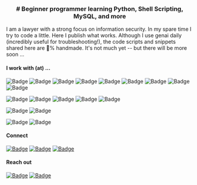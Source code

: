 <h3 align="center"># Beginner programmer learning Python, Shell Scripting, MySQL, and more</h3>

<p>I am a lawyer with a strong focus on information security. In my spare time I try to code a little. Here I publish what works. Although I use genai daily (incredibly useful for troubleshooting!), the code scripts and snippets shared here are 💯% handmade. It's not much yet -- but there will be more soon ...</p>

<h4>I work with (at) ...</h4>

<p>
    <img src="https://img.shields.io/badge/Python-black?style=flat-square" alt="Badge">
    <img src="https://img.shields.io/badge/Shell%20Scripting-black?style=flat-square" alt="Badge">
    <img src="https://img.shields.io/badge/MySQL-black?style=flat-square" alt="Badge">
    <img src="https://img.shields.io/badge/YAML-black?style=flat-square" alt="Badge">
    <img src="https://img.shields.io/badge/HTML-black?style=flat-square" alt="Badge">
    <img src="https://img.shields.io/badge/CSS-black?style=flat-square" alt="Badge">
    <img src="https://img.shields.io/badge/JavaScript-black?style=flat-square" alt="Badge">
    <img src="https://img.shields.io/badge/BASIC-black?style=flat-square" alt="Badge">
    <img src="https://img.shields.io/badge/LaTeX-black?style=flat-square" alt="Badge">
</p>

<p>
    <img src="https://img.shields.io/badge/PyCharm-grey?style=flat-square" alt="Badge">
    <img src="https://img.shields.io/badge/Ansible-grey?style=flat-square" alt="Badge">
    <img src="https://img.shields.io/badge/Docker-grey?style=flat-square" alt="Badge">
    <img src="https://img.shields.io/badge/Kubernetes-grey?style=flat-square" alt="Badge">
    <img src="https://img.shields.io/badge/Google%20Cloud-grey?style=flat-square" alt="Badge">
</p>

<p>
    <img src="https://img.shields.io/badge/Networking-lightgrey?style=flat-square" alt="Badge">
    <img src="https://img.shields.io/badge/TCP%2FIP-lightgrey?style=flat-square" alt="Badge">
</p>

<p>
    <img src="https://img.shields.io/badge/Linux-ebebeb?style=flat-square" alt="Badge">
    <img src="https://img.shields.io/badge/Windows-ebebeb?style=flat-square" alt="Badge">
</p>

<h4>Connect</h4>

<p>
    <a href="https://x.com/january1073"><img src="https://img.shields.io/badge/X.com-magenta?style=flat-square" alt="Badge"></a>  
    <a href="https://tryhackme.com/p/january1073"><img src="https://img.shields.io/badge/TryHackMe-magenta?style=flat-square" alt="Badge"></a>
    <a href="https://www.linkedin.com/in/fongern" target="_blank"><img src="https://img.shields.io/badge/LinkedIn-magenta?style=flat-square" alt="Badge"></a>
</p>

<h4>Reach out</h4>

<p> 
    <a href="mailto:january1073@yahoo.com" target="_blank"><img src="https://img.shields.io/badge/Email-black?style=flat-square" alt="Badge"></a>
    <a href="https://keys.openpgp.org/vks/v1/by-fingerprint/12E72BB71FE10C5C0BC5687B70493AE9DCEF9877" target="_blank"><img src="https://img.shields.io/badge/PGP Key-black?style=flat-square&logo=gnuprivacyguard" alt="Badge"></a>
</p> 
